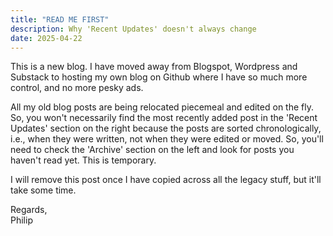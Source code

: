 ```yaml
---
title: "READ ME FIRST"
description: Why 'Recent Updates' doesn't always change
date: 2025-04-22
---
```


This is a new blog. I have moved away from Blogspot, Wordpress and Substack to hosting my own blog on Github where I have so much more control, and no more pesky ads. 

All my old blog posts are being relocated piecemeal and edited on the fly. So, you won't necessarily find the most recently added post in the 'Recent Updates' section on the right because the posts are sorted chronologically, i.e., when they were written, not when they were edited or moved. So, you'll need to check the 'Archive' section on the left and look for posts you haven't read yet. This is temporary.

I will remove this post once I have copied across all the legacy stuff, but it'll take some time.

Regards,  
Philip
